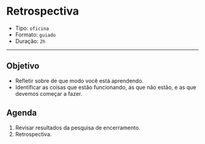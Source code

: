 # Retrospectiva

- Tipo: `oficina`
- Formato: `guiado`
- Duração: `2h`

***

## Objetivo

- Refletir sobre de que modo você está aprendendo.
- Identificar as coisas que estão funcionando, as que não estão, e as que devemos começar a fazer.

## Agenda

1. Revisar resultados da pesquisa de encerramento.
2. Retrospectiva.
